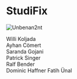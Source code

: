 # StudiFix


![Unbenan2nt](https://user-images.githubusercontent.com/46925089/115688098-1c796000-a35b-11eb-874e-1905169a8920.JPG)

Willi Koljada   
Ayhan Cömert  
Saranda Gojani   
Patrick Singer  
Ralf Bender  
Dominic Haffner
Fatih Ünal   
